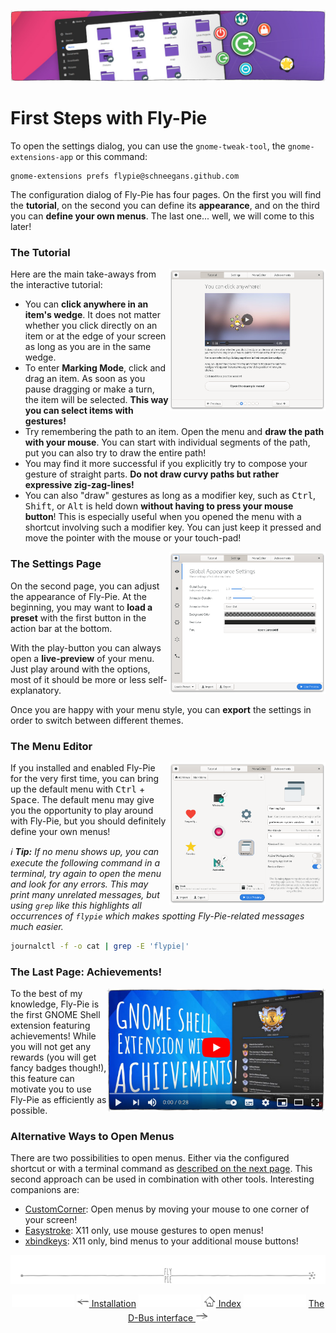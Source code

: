<p align="center">
  <img src ="pics/banner-05.jpg" />
</p>

# First Steps with Fly-Pie

To open the settings dialog, you can use the `gnome-tweak-tool`, the `gnome-extensions-app` or this command:

```
gnome-extensions prefs flypie@schneegans.github.com
```

The configuration dialog of Fly-Pie has four pages.
On the first you will find the **tutorial**,
on the second you can define its **appearance**,
and on the third you can **define your own menus**.
The last one... well, we will come to this later!

### The Tutorial

<img align="right" width="250px" src ="pics/tutorial.png" />

Here are the main take-aways from the interactive tutorial:

* You can **click anywhere in an item's wedge**. It does not matter whether you click directly on an item or at the edge of your screen as long as you are in the same wedge.
* To enter **Marking Mode**, click and drag an item. As soon as you pause dragging or make a turn, the item will be selected. **This way you can select items with gestures!**
* Try remembering the path to an item. Open the menu and **draw the path with your mouse**. You can start with individual segments of the path, put you can also try to draw the entire path!
* You may find it more successful if you explicitly try to compose your gesture of straight parts. **Do not draw curvy paths but rather expressive zig-zag-lines!**
* You can also "draw" gestures as long as a modifier key, such as <kbd>Ctrl</kbd>, <kbd>Shift</kbd>, or <kbd>Alt</kbd> is held down **without having to press your mouse button**! This is especially useful when you opened the menu with a shortcut involving such a modifier key. You can just keep it pressed and move the pointer with the mouse or your touch-pad!


<img align="right" width="250px" src ="pics/settings.png" />

### The Settings Page


On the second page, you can adjust the appearance of Fly-Pie.
At the beginning, you may want to **load a preset** with the first button in the action bar at the bottom.

With the play-button you can always open a **live-preview** of your menu.
Just play around with the options, most of it should be more or less self-explanatory.

Once you are happy with your menu style, you can **export** the settings in order to switch between different themes.


### The Menu Editor

<img align="right" width="250px" src ="pics/menu-editor.png" />

If you installed and enabled Fly-Pie for the very first time, you can bring up the default menu with <kbd>Ctrl</kbd> + <kbd>Space</kbd>.
The default menu may give you the opportunity to play around with Fly-Pie,
but you should definitely define your own menus!

_:information_source: **Tip:** If no menu shows up, you can execute the following command in a terminal, try again to open the menu and look for any errors.
This may print many unrelated messages, but using `grep` like this highlights all occurrences of `flypie`
which makes spotting Fly-Pie-related messages much easier._

```bash
journalctl -f -o cat | grep -E 'flypie|'
```


### The Last Page: Achievements!

<a href="https://youtu.be/Lj-uefp36Jk"><img align="right"  width="350px" src ="pics/player3.jpg" /></a>

To the best of my knowledge, Fly-Pie is the first GNOME Shell extension featuring achievements!
While you will not get any rewards (you will get fancy badges though!), this feature can motivate you to use Fly-Pie as efficiently as possible.

### Alternative Ways to Open Menus

There are two possibilities to open menus.
Either via the configured shortcut or with a terminal command as [described on the next page](dbus-interface.md).
This second approach can be used in combination with other tools.
Interesting companions are:

* [CustomCorner](https://extensions.gnome.org/extension/1037/customcorner/): Open menus by moving your mouse to one corner of your screen!
* [Easystroke](https://github.com/thjaeger/easystroke/wiki): X11 only, use mouse gestures to open menus!
* [xbindkeys](http://www.nongnu.org/xbindkeys/xbindkeys.html): X11 only, bind menus to your additional mouse buttons!

<p align="center"><img src ="pics/hr.svg" /></p>

<p align="center">
  <img src="pics/nav-space.svg"/>
  <a href="installation.md"><img src ="pics/left-arrow.png"/> Installation</a>
  <img src="pics/nav-space.svg"/>
  <a href="../README.md#getting-started"><img src ="pics/home.png"/> Index</a>
  <img src="pics/nav-space.svg"/>
  <a href="dbus-interface.md">The D-Bus interface <img src ="pics/right-arrow.png"/></a>
</p>
